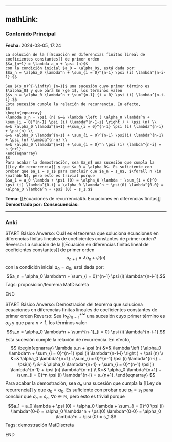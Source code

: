 
---
mathLink:
---
### Contenido Principal

**Fecha:** 2024-03-05, 17:24

```ad-theorem
La solución de la [[Ecuación en diferencias finitas lineal de coeficientes constantes]] de primer orden
$$a_{n+1} = \lambda a_n + \psi (n)$$
con la condición inicial $a_0 = \alpha_0$, está dada por:
$$a_n = \alpha_0 \lambda^n + \sum_{i = 0}^{n-1} \psi (i) \lambda^{n-i-1}.$$
```


```ad-proof
Sea $(s_n)^{+\infty}_{n=1}$ una sucesión cuyo primer término es $\alpha_0$ y que para $n \ge 1$, los términos valen
$$s_n = \alpha_0 \lambda^n + \sum^{n-1}_{i = 0} \psi (i) \lambda^{n-i-1}.$$
Esta sucesión cumple la relación de recurrencia. En efecto,
$$
\begin{eqnarray}
\lambda s_n + \psi (n) &=& \lambda \left ( \alpha_0 \lambda^n + \sum_{i = 0}^{n-1} \psi (i) \lambda^{n-1-i} \right ) + \psi (n) \\
&=& \alpha_0 \lambda^{n+1} +\sum_{i = 0}^{n-1} \psi (i) \lambda^{n-i} + \psi(n) \\
&=& \alpha_0 \lambda^{n+1} + \sum_{i = 0}^{n-1} \psi(i) \lambda^{n-1} + \psi (n) \lambda^{n-n} \\
&=& \alpha_0 \lambda^{n+1} + \sum_{i = 0}^n \psi (i) \lambda^{n-i} = s_{n+1}.
\end{eqnarray}
$$
Para acabar la demostración, sea $a_n$ una sucesión que cumpla la [[Ley de recurrencia]] y que $a_0 = \alpha_0$. Es suficiente con probar que $a_1 = s_1$ para concluir que $a_n = s_n$, $\forall n \in \mathbb N$, pero esto es trivial porque
$$a_1 = a_0 \lambda + \psi (0) = \alpha_0 \lambda + \sum_{i = 0}^0 \psi (i) \lambda^{0-i} = \alpha_0 \lambda^n + \psi(0) \lambda^{0-0} = \alpha_0 \lambda^n + \psi (0) = s_1.$$
```

**Tema:** [[Ecuaciones de recurrencia#5. Ecuaciones en diferencias finitas]]
**Demostrado por:**
**Consecuencias:**

---
### Anki

START
Básico
Anverso: Cuál es el teorema que soluciona ecuaciones en diferencias finitas lineales de coeficientes constantes de primer orden?
Reverso: La solución de la [[Ecuación en diferencias finitas lineal de coeficientes constantes]] de primer orden
$$a_{n+1} = \lambda a_n + \psi (n)$$
con la condición inicial $a_0 = \alpha_0$, está dada por:
$$a_n = \alpha_0 \lambda^n + \sum_{i = 0}^{n-1} \psi (i) \lambda^{n-i-1}.$$
Tags: proposición/teorema MatDiscreta
<!--ID: 1709746655855-->
END

START
Básico
Anverso: Demostración del teorema que soluciona ecuaciones en diferencias finitas lineales de coeficientes constantes de primer orden
Reverso: Sea $(s_n)^{+\infty}_{n=1}$ una sucesión cuyo primer término es $\alpha_0$ y que para $n \ge 1$, los términos valen
$$s_n = \alpha_0 \lambda^n + \sum^{n-1}_{i = 0} \psi (i) \lambda^{n-i-1}.$$
Esta sucesión cumple la relación de recurrencia. En efecto,
$$
\begin{eqnarray}
\lambda s_n + \psi (n) &=& \lambda \left ( \alpha_0 \lambda^n + \sum_{i = 0}^{n-1} \psi (i) \lambda^{n-1-i} \right ) + \psi (n) \\
&=& \alpha_0 \lambda^{n+1} +\sum_{i = 0}^{n-1} \psi (i) \lambda^{n-i} + \psi(n) \\
&=& \alpha_0 \lambda^{n+1} + \sum_{i = 0}^{n-1} \psi(i) \lambda^{n-1} + \psi (n) \lambda^{n-n} \\
&=& \alpha_0 \lambda^{n+1} + \sum_{i = 0}^n \psi (i) \lambda^{n-i} = s_{n+1}.
\end{eqnarray}
$$
Para acabar la demostración, sea $a_n$ una sucesión que cumpla la [[Ley de recurrencia]] y que $a_0 = \alpha_0$. Es suficiente con probar que $a_1 = s_1$ para concluir que $a_n = s_n$, $\forall n \in \mathbb N$, pero esto es trivial porque
$$a_1 = a_0 \lambda + \psi (0) = \alpha_0 \lambda + \sum_{i = 0}^0 \psi (i) \lambda^{0-i} = \alpha_0 \lambda^n + \psi(0) \lambda^{0-0} = \alpha_0 \lambda^n + \psi (0) = s_1.$$
Tags: demostración MatDiscreta
<!--ID: 1709746655861-->
END